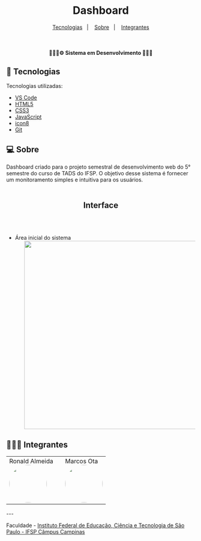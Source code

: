 <h1 align="center">
    Dashboard
</h1>

<p align="center">
  <a href="#-tecnologias">Tecnologias</a>&nbsp;&nbsp;&nbsp;|&nbsp;&nbsp;&nbsp;
  <a href="#-sobre">Sobre</a>&nbsp;&nbsp;&nbsp;|&nbsp;&nbsp;&nbsp;
  <a href="#-integrantes">Integrantes</a>
</p>

<br>

<h4 align="center">
   👷🏾‍♂️⚙️ Sistema em Desenvolvimento 👷🏾‍♂️
<h4>

## 🚀 Tecnologias

Tecnologias utilizadas:

- [VS Code](https://code.visualstudio.com/)
- [HTML5](https://developer.mozilla.org/en-US/docs/Glossary/HTML5)
- [CSS3](https://developer.mozilla.org/pt-BR/docs/Web/CSS)
- [JavaScript](https://www.javascript.com/)
- [icon8](https://icons8.com.br/)
- [Git](https://git-scm.com/)

## 💻 Sobre
Dashboard criado para o projeto semestral de desenvolvimento web do 5° semestre do curso de TADS do IFSP. O objetivo desse sistema é fornecer um monitoramento simples e intuitiva para os usuários.
<br>
<br>

<h2 align="center">
    Interface
</h2>
<br>
  <br>
<ul>
  <li>
  Área inicial do sistema
   <ul>
      <img src="./images/homepage.png" width="500px;">
   </ul>
  </li>
</ul>

## 👨🏽‍🎓 Integrantes
<table>
<tr>
    <td>  
        Ronald Almeida
        <br/>
        <img src="https://avatars.githubusercontent.com/u/65602274?v=4" width="100px;" alt="" style="border-radius:50%"/>
    </td>
   <td>
   </td>
    <td>
        Marcos Ota
        <br/>
        <img src="https://media-exp1.licdn.com/dms/image/C5603AQG-3JQvL19EXA/profile-displayphoto-shrink_400_400/0/1569024681436?e=1655942400&v=beta&t=3o2aAIevhP2uXQEnhYgkb8UzQNY2RHXhQElO9-UD6b4" width="100px;" alt="" style="border-radius:50%"/> 
    </td>
</tr>
</table>
---

Faculdade - [Instituto Federal de Educação, Ciência e Tecnologia de São Paulo - IFSP Câmpus Campinas](https://portal.cmp.ifsp.edu.br/)